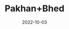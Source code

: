 ---
title: 'Pakhan+Bhed'
date: '2022-10-03' 
metatag: '' 
inventory: '0' 
draft: false 
# meta description 
shortDescripton: 'The+beneficial+properties+of+Pakhanbhed+include+antidiabetic%2c+hepatoprotective%2c+antitumor%2c+antibacterial%2c+anti-inflammatory%2c+antifungal%2c+and+cardioprotective+activities.'
description: 'Herb'
longdescription: ''
featured: True
# product Price
price: '30.0'
# Product Short Description
shortDescription: 'The+beneficial+properties+of+Pakhanbhed+include+antidiabetic%2c+hepatoprotective%2c+antitumor%2c+antibacterial%2c+anti-inflammatory%2c+antifungal%2c+and+cardioprotective+activities.'
productID: '034670B3-9C24-ED11-9968-005056B3A416'
type: 'products'
category: 'Herb' 
thumnailproduct: 'https://eraconnect.blob.core.windows.net/product-images/aminsaddiquidawakhana/034670B3-9C24-ED11-9968-005056B3A416.webp' 
images:
  - image: 'https://eraconnect.blob.core.windows.net/product-images/aminsaddiquidawakhana/034670B3-9C24-ED11-9968-005056B3A416.webp'  
Variants:
---